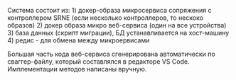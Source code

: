 Система состоит из:
    1) докер-образа микросервиса сопряжения с контроллером SRNE (если несколько контроллеров, то нескоко образов)
    2) докер образа микро веб-сервиса (один на все устройства)
    3) база данных (скрипт миграции), БД устанавливается на хост-машину
    4) редис - для обмена между микроервисами
    
Большая часть кода веб-сервиса сгенерирована автоматически по сваггер-файлу, который составлялся в редакторе VS Code.
Имплементации методов написаны вручную.



